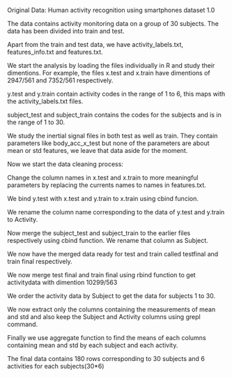 Original Data: Human activity recognition using smartphones dataset 1.0

The data contains activity monitoring data on a group of 30 subjects. The data has been divided into train and test.

Apart from the train and test data, we have activity_labels.txt, features_info.txt and features.txt.

We start the analysis by loading the files individually in R and study their dimentions. For example, the files x.test and x.train have dimentions of 2947/561 and 7352/561 respectively.  

y.test and y.train contain activity codes in the range of 1 to 6, this maps with the activity_labels.txt files. 

subject_test and subject_train contains the codes for the subjects and is in the range of 1 to 30. 

We study the inertial signal files in both test as well as train. They contain parameters like body_acc_x_test but none of the parameters are about mean or std features, we leave that data aside for the moment. 

Now we start the data cleaning process:

Change the column names in x.test and x.train to more meaningful parameters by replacing the currents names to names in features.txt. 

We bind y.test with x.test and y.train to x.train using cbind funcion. 

We rename the column name corresponding to the data of y.test and y.train to Activity. 

Now merge the subject_test and subject_train to the earlier files respectively using cbind function. We rename that column as Subject. 

We now have the merged data ready for test and train called testfinal and train final respectively. 

We now merge test final and train final using rbind function to get activitydata with dimention 10299/563 

We order the activity data by Subject to get the data for subjects 1 to 30. 

We now extract only the columns containing the measurements of mean and std and also keep the Subject and Activity columns using grepl command. 

Finally we use aggregate function to find the means of each columns containing mean and std by each subject and each activity. 

The final data contains 180 rows corresponding to 30 subjects and 6 activities for each subjects(30*6) 

